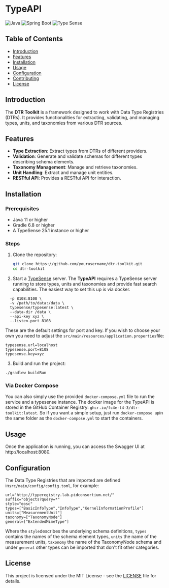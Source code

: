 # TypeAPI

![Java](https://img.shields.io/badge/Java-11+-blue.svg) ![Spring Boot](https://img.shields.io/badge/Spring%20Boot-2.6.3-brightgreen.svg) ![Type Sense](https://img.shields.io/badge/TypeSense-25.1-red.svg)


## Table of Contents
- [Introduction](#introduction)
- [Features](#features)
- [Installation](#installation)
- [Usage](#usage)
- [Configuration](#configuration)
- [Contributing](#contributing)
- [License](#license)

## Introduction
The **DTR Toolkit** is a framework designed to work with Data Type Registries (DTRs). It provides functionalities for extracting, validating, and managing types, units, and taxonomies from various DTR sources. 

## Features
- **Type Extraction**: Extract types from DTRs of different providers.
- **Validation**: Generate and validate schemas for different types describing schema elements.
- **Taxonomy Management**: Manage and retrieve taxonomies.
- **Unit Handling**: Extract and manage unit entities.
- **RESTful API**: Provides a RESTful API for interaction.

## Installation

### Prerequisites
- Java 11 or higher
- Gradle 6.8 or higher
- A TypeSense 25.1 instance or higher

### Steps
1. Clone the repository:
   ```bash
   git clone https://github.com/yourusername/dtr-toolkit.git
   cd dtr-toolkit
2. Start a [TypeSense](https://typesense.org) server. The **TypeAPI** requires a TypeSense server running to store types, units and taxonomies and provide fast search capabilities. The easiest way to set this up is via docker.

```docker run -d --name typesense-server \
  -p 8108:8108 \
  -v /path/to/data:/data \
  typesense/typesense:latest \
  --data-dir /data \
  --api-key xyz \
  --listen-port 8108
```

These are the default settings for port and key. If you wish to choose your own you need to adjust the `src/main/resources/application.properties`file:

```
typesense.url=localhost
typesense.port=8108
typesense.key=xyz
```

3. Build and run the project:
```
./gradlew buildRun
```

### Via Docker Compose
You can also simply use the provided `docker-compose.yml` file to run the service and a typesense instance. The docker image for the TypeAPI is stored in the GitHub Container Registry: `ghcr.io/fc4e-t4-3/dtr-toolkit:latest`. So if you want a simple setup, just run `docker-compose up`in the same folder as the `docker-compose.yml` to start the containers.
## Usage
Once the application is running, you can access the Swagger UI at http://localhost:8080.

## Configuration
The Data Type Registries that are imported are defined in`src/main/config/config.toml`, for example:
```[Typeregistry-EOSC]
url="http://typeregistry.lab.pidconsortium.net/"
suffix="objects?query=*"
style="eosc"
types=["BasicInfoType","InfoType","KernelInformationProfile"]
units=["MeasurementUnit"]
taxonomy=["TaxonomyNode"]
general=["ExtendedMimeType"]
```
Where the `style`describes the underlying schema definitions, `types` contains the names of the schema element types, `units` the name of the measurement units, `taxonomy` the name of the TaxonomyNode schema and under `general` other types can be imported that don't fit other categories. 

## License
This project is licensed under the MIT License - see the [LICENSE](LICENSE) file for details.
